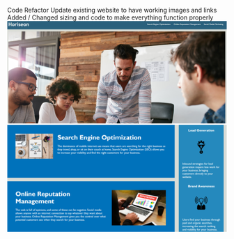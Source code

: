 Code Refactor
Update existing website to have working images and links 
Added / Changed sizing and code to make everything function properly 
<img src="Top-of-webpage.PNG" alt="top of webpage">
<img src="Bottom Webpage.png" alt= "Bottom webpage">
